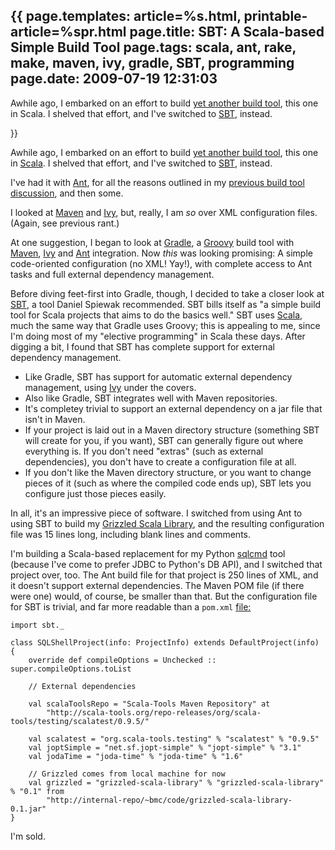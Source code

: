 {{
page.templates: article=%s.html, printable-article=%spr.html
page.title: SBT: A Scala-based Simple Build Tool
page.tags: scala, ant, rake, make, maven, ivy, gradle, SBT, programming
page.date: 2009-07-19 12:31:03
---
Awhile ago, I embarked on an effort to build
[yet another build tool][], this one in Scala. I shelved that
effort, and I've switched to
[SBT][], instead.

[yet another build tool]: /id/87
[SBT]: http://code.google.com/p/simple-build-tool/

}}

Awhile ago, I embarked on an effort to build
[yet another build tool][], this one in
[Scala][]. I shelved that effort, and
I've switched to
[SBT][], instead.

I've had it with [Ant][], for all the reasons
outlined in my [previous build tool discussion][], and then
some.

I looked at [Maven][] and
[Ivy][], but, really, I am *so* over XML
configuration files. (Again, see previous rant.)

At one suggestion, I began to look at
[Gradle][], a
[Groovy][] build tool with
[Maven][],
[Ivy][] and [Ant](http://ant.apache.org/)
integration. Now *this* was looking promising: A simple
code-oriented configuration (no XML! Yay!), with complete access to
Ant tasks and full external dependency management.

Before diving feet-first into Gradle, though, I decided to take a
closer look at [SBT][],
a tool Daniel Spiewak recommended. SBT bills itself as "a simple
build tool for Scala projects that aims to do the basics well." SBT
uses [Scala][], much the same way that
Gradle uses Groovy; this is appealing to me, since I'm doing most
of my "elective programming" in Scala these days. After digging a
bit, I found that SBT has complete support for external dependency
management.

-   Like Gradle, SBT has support for automatic external dependency
    management, using [Ivy][] under the
    covers.
-   Also like Gradle, SBT integrates well with Maven repositories.
-   It's completey trivial to support an external dependency on a
    jar file that isn't in Maven.
-   If your project is laid out in a Maven directory structure
    (something SBT will create for you, if you want), SBT can generally
    figure out where everything is. If you don't need "extras" (such as
    external dependencies), you don't have to create a configuration
    file at all.
-   If you don't like the Maven directory structure, or you want to
    change pieces of it (such as where the compiled code ends up), SBT
    lets you configure just those pieces easily.

In all, it's an impressive piece of software. I switched from using
Ant to using SBT to build my
[Grizzled Scala Library][],
and the resulting configuration file was 15 lines long, including
blank lines and comments.

I'm building a Scala-based replacement for my Python
[sqlcmd][] tool
(because I've come to prefer JDBC to Python's DB API), and I
switched that project over, too. The Ant build file for that
project is 250 lines of XML, and it doesn't support external
dependencies. The Maven POM file (if there were one) would, of
course, be smaller than that. But the configuration file for SBT is
trivial, and far more readable than a `pom.xml` [file:][]

    import sbt._
    
    class SQLShellProject(info: ProjectInfo) extends DefaultProject(info)
    {
        override def compileOptions = Unchecked :: super.compileOptions.toList
    
        // External dependencies
    
        val scalaToolsRepo = "Scala-Tools Maven Repository" at 
            "http://scala-tools.org/repo-releases/org/scala-tools/testing/scalatest/0.9.5/"
    
        val scalatest = "org.scala-tools.testing" % "scalatest" % "0.9.5"
        val joptSimple = "net.sf.jopt-simple" % "jopt-simple" % "3.1"
        val jodaTime = "joda-time" % "joda-time" % "1.6"
    
        // Grizzled comes from local machine for now
        val grizzled = "grizzled-scala-library" % "grizzled-scala-library" % "0.1" from 
            "http://internal-repo/~bmc/code/grizzled-scala-library-0.1.jar"
    }

I'm sold.

[yet another build tool]: /id/87
[Scala]: http://www.scala-lang.org/
[SBT]: http://code.google.com/p/simple-build-tool/
[Ant]: http://ant.apache.org/
[previous build tool discussion]: /id/87
[Maven]: http://maven.apache.org/
[Ivy]: http://ant.apache.org/ivy/
[Gradle]: http://www.gradle.org/
[Groovy]: http://groovy.codehaus.org/
[Maven]: http://maven.apache.org/
[Ivy]: http://ant.apache.org/ivy/
[SBT]: http://code.google.com/p/simple-build-tool/
[Scala]: http://www.scala-lang.org/
[Ivy]: http://ant.apache.org/ivy/
[Grizzled Scala Library]: https://github.com/bmc/grizzled-scala/tree
[sqlcmd]: http://www.clapper.org/software/python/sqlcmd/
[file:]: file:
